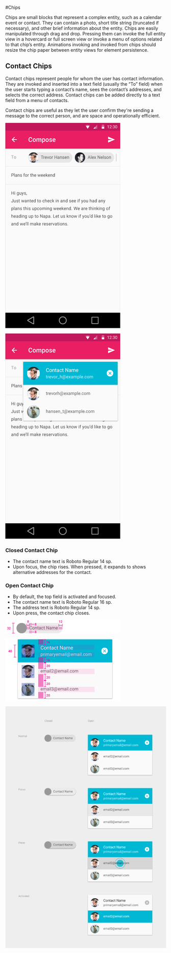#Chips

Chips are small blocks that represent a complex entity, such as a calendar event or contact. They can contain a photo, short title string (truncated if necessary), and other brief information about the entity. Chips are easily manipulated through drag and drop. Pressing them can invoke the full entity view in a hovercard or full screen view or invoke a menu of options related to that chip’s entity. Animations invoking and invoked from chips should resize the chip paper between entity views for element persistence.

## Contact Chips

Contact chips represent people for whom the user has contact information. They are invoked and inserted into a text field (usually the “To” field) when the user starts typing a contact’s name, sees the contact’s addresses, and selects the correct address. Contact chips can be added directly to a text field from a menu of contacts.
 
Contact chips are useful as they let the user confirm they're sending a message to the correct person, and are space and operationally efficient.

![](images/components/components-chips-contactchips-chips_03a_large_mdpi.png)

![](images/components/components-chips-contactchips-chips_03b_large_mdpi.png)

### Closed Contact Chip

- The contact name text is Roboto Regular 14 sp.
- Upon focus, the chip rises. When pressed, it expands to shows alternative addresses for the contact.

### Open Contact Chip

- By default, the top field is activated and focused.
- The contact name text is Roboto Regular 16 sp.
- The address text is Roboto Regular 14 sp.
- Upon press, the contact chip closes.

![](images/components/components-chips-contactchips-chips_08_large_mdpi.png)

![](images/components/components-chips-contactchips-chips_11_large_mdpi.png)

![](images/components/components-chips-contactchips-chips_06_large_mdpi.png)

